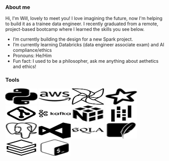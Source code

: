 ### About me

Hi, I'm Will, lovely to meet you! I love imagining the future, now I'm helping to build it as a trainee data engineer. I recently graduated from a remote, project-based bootcamp where I learned the skills you see below. 

- I’m currently building the design for a new Spark project. 
- I’m currently learning Databricks (data engineer associate exam) and AI compliance/ethics
- Pronouns: He/Him
- Fun fact: I used to be a philosopher, ask me anything about aethetics and ethics! 

  
### Tools
<img src="https://raw.githubusercontent.com/WillEckersley/WillEckersley/main/personal_github_images/python.svg" width="100" height="50"> <img src="https://raw.githubusercontent.com/WillEckersley/WillEckersley/main/personal_github_images/amazonaws.svg" width="100" height="50"> <img src="https://raw.githubusercontent.com/WillEckersley/WillEckersley/main/personal_github_images/apache-airflow-svgrepo-com.svg" width="100" height="50"> <img src="https://raw.githubusercontent.com/WillEckersley/WillEckersley/main/personal_github_images/apachespark.svg" width="100" height="50"> <img src="https://raw.githubusercontent.com/WillEckersley/WillEckersley/main/personal_github_images/git-svgrepo-com.svg" width="100" height="50"> <img src="https://raw.githubusercontent.com/WillEckersley/WillEckersley/main/personal_github_images/kafka-svgrepo-com.svg" width="100" height="50"> <img src="https://raw.githubusercontent.com/WillEckersley/WillEckersley/main/personal_github_images/numpy.svg" width="100" height="50"> <img src="https://raw.githubusercontent.com/WillEckersley/WillEckersley/main/personal_github_images/pandas-svgrepo-com.svg" width="100" height="50"> <img src="https://raw.githubusercontent.com/WillEckersley/WillEckersley/main/personal_github_images/postgresql.svg" width="100" height="50"> <img src="https://raw.githubusercontent.com/WillEckersley/WillEckersley/main/personal_github_images/visual-studio-145-svgrepo-com.svg" width="100" height="50"> <img src="https://raw.githubusercontent.com/WillEckersley/WillEckersley/main/personal_github_images/sqlalchemy.svg" width="100" height="50"> <img src="https://raw.githubusercontent.com/WillEckersley/WillEckersley/main/personal_github_images/sqlite.svg" width="100" height="50"> <img src="https://raw.githubusercontent.com/WillEckersley/WillEckersley/main/databricks-svgrepo-com.svg" width="100" height="50"> <img
src="https://raw.githubusercontent.com/WillEckersley/WillEckersley/main/personal_github_images/gnubash.svg" width="100" height="50"> 
